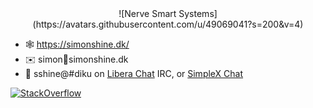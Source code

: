 <div align="center">
  ![Nerve Smart Systems](https://avatars.githubusercontent.com/u/49069041?s=200&v=4)  
</div>

- 🕸 https://simonshine.dk/
- ✉️ simon🤔simonshine.dk
- 💬 sshine@#diku on [Libera Chat](https://libera.chat/) IRC, or [SimpleX Chat](https://simplex.chat/contact#/?v=1&smp=smp%3A%2F%2FSkIkI6EPd2D63F4xFKfHk7I1UGZVNn6k1QWZ5rcyr6w%3D%40smp9.simplex.im%2FsuVfoH_dZ1gYSLvYzg5K6oHyqCNth1Yd%23%2F%3Fv%3D1%26dh%3DMCowBQYDK2VuAyEA4rAjJcmyrcDqjBOoqacLxZo1FSyAYiJ9wSFcm6-YjXc%253D%26srv%3Djssqzccmrcws6bhmn77vgmhfjmhwlyr3u7puw4erkyoosywgl67slqqd.onion)

[![StackOverflow](https://stackexchange.com/users/flair/84370.png)](https://stackexchange.com/users/84370/simon-shine)
